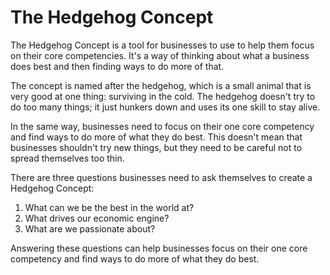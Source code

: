 # The Hedgehog Concept



The Hedgehog Concept is a tool for businesses to use to help them focus on their core competencies. It's a way of thinking about what a business does best and then finding ways to do more of that. 

The concept is named after the hedgehog, which is a small animal that is very good at one thing: surviving in the cold. The hedgehog doesn't try to do too many things; it just hunkers down and uses its one skill to stay alive. 

In the same way, businesses need to focus on their one core competency and find ways to do more of what they do best. This doesn't mean that businesses shouldn't try new things, but they need to be careful not to spread themselves too thin. 

There are three questions businesses need to ask themselves to create a Hedgehog Concept: 
1. What can we be the best in the world at? 
2. What drives our economic engine? 
3. What are we passionate about? 

Answering these questions can help businesses focus on their one core competency and find ways to do more of what they do best.